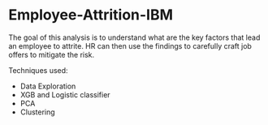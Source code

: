 # Employee-Attrition-IBM

The goal of this analysis is to understand what are the key factors that lead an employee to attrite. HR can then use the findings to carefully craft job offers to mitigate the risk.

Techniques used:
- Data Exploration
- XGB and Logistic classifier
- PCA
- Clustering 
